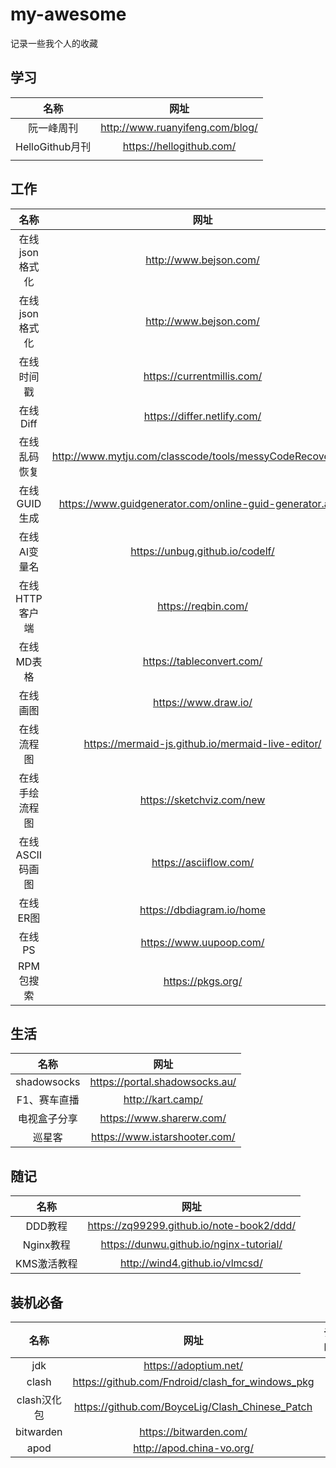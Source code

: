 # my-awesome

记录一些我个人的收藏

## 学习

| 名称 | 网址 |
|:---:|:---:|
| 阮一峰周刊 | http://www.ruanyifeng.com/blog/ |
| HelloGithub月刊 | https://hellogithub.com/ |
|  |  |

## 工作

| 名称 | 网址 |
|:---:|:---:|
| 在线json格式化 | http://www.bejson.com/ |
| 在线json格式化 | http://www.bejson.com/ |
| 在线时间戳 | https://currentmillis.com/ |
| 在线Diff | https://differ.netlify.com/ |
| 在线乱码恢复 | http://www.mytju.com/classcode/tools/messyCodeRecover.asp |
| 在线GUID生成 | https://www.guidgenerator.com/online-guid-generator.aspx |
| 在线AI变量名 | https://unbug.github.io/codelf/ |
| 在线HTTP客户端 | https://reqbin.com/ |
| 在线MD表格 | https://tableconvert.com/ |
| 在线画图 | https://www.draw.io/ |
| 在线流程图 | https://mermaid-js.github.io/mermaid-live-editor/ |
| 在线手绘流程图 | https://sketchviz.com/new |
| 在线ASCII码画图 | https://asciiflow.com/ |
| 在线ER图 | https://dbdiagram.io/home |
| 在线PS | https://www.uupoop.com/ |
| RPM包搜索 | https://pkgs.org/ |


## 生活

| 名称 | 网址 |
|:---:|:---:|
| shadowsocks | https://portal.shadowsocks.au/ |
| F1、赛车直播 | http://kart.camp/ |
| 电视盒子分享 | https://www.sharerw.com/ |
| 巡星客 | https://www.istarshooter.com/ |

## 随记

| 名称 | 网址 |
|:---:|:---:|
| DDD教程 | https://zq99299.github.io/note-book2/ddd/ |
| Nginx教程 | https://dunwu.github.io/nginx-tutorial/ |
| KMS激活教程 | http://wind4.github.io/vlmcsd/ |

## 装机必备

| 名称 | 网址 | 说明 |
|:---:|:---:|:----|
| jdk | https://adoptium.net/ |  |
| clash | https://github.com/Fndroid/clash_for_windows_pkg |  |
| clash汉化包 | https://github.com/BoyceLig/Clash_Chinese_Patch |  |
| bitwarden | https://bitwarden.com/ |  |
| apod | http://apod.china-vo.org/ |  |



